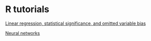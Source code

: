 # R tutorials

[Linear regression, statistical significance, and omitted variable bias](http://vladtarko.github.io/tuturials/stats-presentation.html)

[Neural networks](http://vladtarko.github.io/tutorials/neural-nets-100.html)
